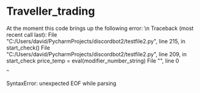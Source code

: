 # Traveller_trading
At the moment this code brings up the following error:
\n
Traceback (most recent call last):
  File "C:/Users/david/PycharmProjects/discordbot2/testfile2.py", line 215, in <module>
    start_check()
  File "C:/Users/david/PycharmProjects/discordbot2/testfile2.py", line 209, in start_check
    price_temp = eval(modifier_number_string)
  File "<string>", line 0
    
    ^
SyntaxError: unexpected EOF while parsing

